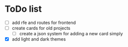 # ToDo list

- [ ] add rfe and routes for frontend
- [ ] create cards for old projects 
    - [ ] create a json system for adding a new card simply 

- [X] add light and dark themes

